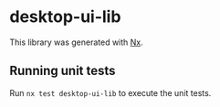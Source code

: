 # desktop-ui-lib

This library was generated with [Nx](https://nx.dev).

## Running unit tests

Run `nx test desktop-ui-lib` to execute the unit tests.

